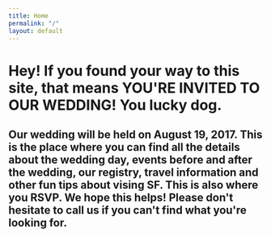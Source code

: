 ```yaml
---
title: Home
permalink: "/"
layout: default
---
```


<h1 class="home_title">Hey! If you found your way to this site, that means YOU'RE INVITED TO OUR WEDDING! You lucky dog.</h1>

<h2 class="home_subtitle">Our wedding will be held on August 19, 2017. This is the place where you can find all the details about the wedding day, events before and after the wedding, our registry, travel information and other fun tips about vising SF. This is also where you RSVP. We hope this helps! Please don't hesitate to call us if you can't find what you're looking for.</h2>
